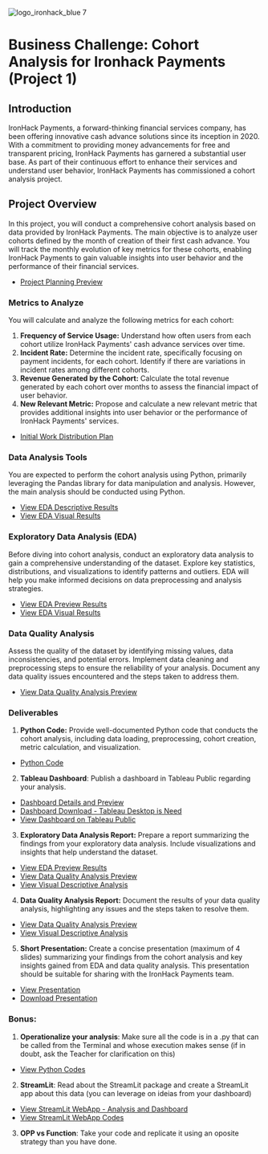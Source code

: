 ![logo_ironhack_blue 7](https://user-images.githubusercontent.com/23629340/40541063-a07a0a8a-601a-11e8-91b5-2f13e4e6b441.png)

# Business Challenge: Cohort Analysis for Ironhack Payments (Project 1)

## Introduction

IronHack Payments, a forward-thinking financial services company, has been offering innovative cash advance solutions since its inception in 2020. With a commitment to providing money advancements for free and transparent pricing, IronHack Payments has garnered a substantial user base. As part of their continuous effort to enhance their services and understand user behavior, IronHack Payments has commissioned a cohort analysis project.

## Project Overview

In this project, you will conduct a comprehensive cohort analysis based on data provided by IronHack Payments. The main objective is to analyze user cohorts defined by the month of creation of their first cash advance. You will track the monthly evolution of key metrics for these cohorts, enabling IronHack Payments to gain valuable insights into user behavior and the performance of their financial services.

- [Project Planning Preview](./notebooks/00%20-%20Project%20Plan.ipynb)

### Metrics to Analyze

You will calculate and analyze the following metrics for each cohort:

1. **Frequency of Service Usage:** Understand how often users from each cohort utilize IronHack Payments' cash advance services over time.
2. **Incident Rate:** Determine the incident rate, specifically focusing on payment incidents, for each cohort. Identify if there are variations in incident rates among different cohorts.
3. **Revenue Generated by the Cohort:** Calculate the total revenue generated by each cohort over months to assess the financial impact of user behavior.
4. **New Relevant Metric:** Propose and calculate a new relevant metric that provides additional insights into user behavior or the performance of IronHack Payments' services.

- [Initial Work Distribution Plan](./notebooks/01%20-%20Phase%201.ipynb)

### Data Analysis Tools

You are expected to perform the cohort analysis using Python, primarily leveraging the Pandas library for data manipulation and analysis. However, the main analysis should be conducted using Python.

- [View EDA Descriptive Results](readme-eda.md)
- [View EDA Visual Results](./descriptive-analysis/readme.md)

### Exploratory Data Analysis (EDA)

Before diving into cohort analysis, conduct an exploratory data analysis to gain a comprehensive understanding of the dataset. Explore key statistics, distributions, and visualizations to identify patterns and outliers. EDA will help you make informed decisions on data preprocessing and analysis strategies.

- [View EDA Preview Results](readme-eda.md)
- [View EDA Visual Results](./descriptive-analysis/readme.md)

### Data Quality Analysis

Assess the quality of the dataset by identifying missing values, data inconsistencies, and potential errors. Implement data cleaning and preprocessing steps to ensure the reliability of your analysis. Document any data quality issues encountered and the steps taken to address them.

- [View Data Quality Analysis Preview](readme-quality-analysis.md)

### Deliverables

1. **Python Code:** Provide well-documented Python code that conducts the cohort analysis, including data loading, preprocessing, cohort creation, metric calculation, and visualization.

- [Python Code](./pycode/)

2. **Tableau Dashboard**: Publish a dashboard in Tableau Public regarding your analysis.

- [Dashboard Details and Preview](./dashboards/readme.md)
- [Dashboard Download - Tableau Desktop is Need](./dashboards/Dashboard.twbx)
- [View Dashboard on Tableau Public](https://public.tableau.com/views/DSMLBootcampProjectI-DemoData/Dashboard1?:language=en-US&publish=yes&:sid=&:redirect=auth&:display_count=n&:origin=viz_share_link)

3. **Exploratory Data Analysis Report:** Prepare a report summarizing the findings from your exploratory data analysis. Include visualizations and insights that help understand the dataset.

- [View EDA Preview Results](readme-eda.md)
- [View Data Quality Analysis Preview](readme-quality-analysis.md)
- [View Visual Descriptive Analysis](./descriptive-analysis/readme.md)

4. **Data Quality Analysis Report:** Document the results of your data quality analysis, highlighting any issues and the steps taken to resolve them.

- [View Data Quality Analysis Preview](readme-quality-analysis.md)
- [View Visual Descriptive Analysis](./descriptive-analysis/readme.md)

5. **Short Presentation:** Create a concise presentation (maximum of 4 slides) summarizing your findings from the cohort analysis and key insights gained from EDA and data quality analysis. This presentation should be suitable for sharing with the IronHack Payments team.

- [View Presentation](./IronHack-Bootcamp-Project-1.pdf)
- [Download Presentation](./presentation.pptx)

### Bonus:

1. **Operationalize your analysis**: Make sure all the code is in a .py that can be called from the Terminal and whose execution makes sense (if in doubt, ask the Teacher for clarification on this)

- [View Python Codes](./pycode/)

2. **StreamLit**: Read about the StreamLit package and create a StreamLit app about this data (you can leverage on ideias from your dashboard)

- [View StreamLit WebApp - Analysis and Dashboard](http://dsmlbootcamp.org/)
- [View StreamLit WebApp Codes](./streamlit/)

3. **OPP vs Function**: Take your code and replicate it using an oposite strategy than you have done.

<!-- this version uses Tableau which consorci doesn't use -->

<!-- https://github.com/ironhack-labs/project-1-ironhack-payments-2-en -->
